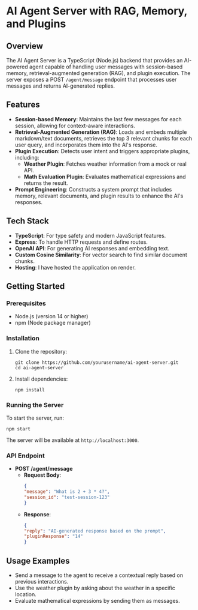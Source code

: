# AI Agent Server with RAG, Memory, and Plugins

## Overview
The AI Agent Server is a TypeScript (Node.js) backend that provides an AI-powered agent capable of handling user messages with session-based memory, retrieval-augmented generation (RAG), and plugin execution. The server exposes a POST `/agent/message` endpoint that processes user messages and returns AI-generated replies.

## Features
- **Session-based Memory**: Maintains the last few messages for each session, allowing for context-aware interactions.
- **Retrieval-Augmented Generation (RAG)**: Loads and embeds multiple markdown/text documents, retrieves the top 3 relevant chunks for each user query, and incorporates them into the AI's response.
- **Plugin Execution**: Detects user intent and triggers appropriate plugins, including:
  - **Weather Plugin**: Fetches weather information from a mock or real API.
  - **Math Evaluation Plugin**: Evaluates mathematical expressions and returns the result.
- **Prompt Engineering**: Constructs a system prompt that includes memory, relevant documents, and plugin results to enhance the AI's responses.

## Tech Stack
- **TypeScript**: For type safety and modern JavaScript features.
- **Express**: To handle HTTP requests and define routes.
- **OpenAI API**: For generating AI responses and embedding text.
- **Custom Cosine Similarity**: For vector search to find similar document chunks.
- **Hosting**: I have hosted the application on render.

## Getting Started

### Prerequisites
- Node.js (version 14 or higher)
- npm (Node package manager)

### Installation
1. Clone the repository:
   ```
   git clone https://github.com/yourusername/ai-agent-server.git
   cd ai-agent-server
   ```

2. Install dependencies:
   ```
   npm install
   ```

### Running the Server
To start the server, run:
```
npm start
```
The server will be available at `http://localhost:3000`.

### API Endpoint
- **POST /agent/message**
  - **Request Body**:
    ```json
    {
    "message": "What is 2 + 3 * 4?",
    "session_id": "test-session-123"
    }
    ```
  - **Response**:
    ```json
    {
    "reply": "AI-generated response based on the prompt",
    "pluginResponse": "14"
    }
    ```

## Usage Examples
- Send a message to the agent to receive a contextual reply based on previous interactions.
- Use the weather plugin by asking about the weather in a specific location.
- Evaluate mathematical expressions by sending them as messages.
